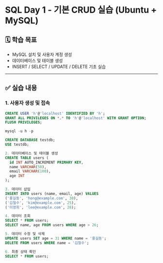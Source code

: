 # SQL Day 1 - 기본 CRUD 실습 (Ubuntu + MySQL)

## 🗓️ 학습 목표
- MySQL 설치 및 사용자 계정 생성
- 데이터베이스 및 테이블 생성
- INSERT / SELECT / UPDATE / DELETE 기초 실습

---

## ✅ 실습 내용

### 1. 사용자 생성 및 접속
```sql
CREATE USER 'h'@'localhost' IDENTIFIED BY 'h';
GRANT ALL PRIVILEGES ON *.* TO 'h'@'localhost' WITH GRANT OPTION;
FLUSH PRIVILEGES;

mysql -u h -p

CREATE DATABASE testdb;
USE testdb;

2. 데이터베이스 및 테이블 생성
CREATE TABLE users (
  id INT AUTO_INCREMENT PRIMARY KEY,
  name VARCHAR(50),
  email VARCHAR(100),
  age INT
);

3. 데이터 삽입
INSERT INTO users (name, email, age) VALUES
('홍길동', 'hong@example.com', 30),
('김철수', 'kim@example.com', 25),
('이영희', 'lee@example.com', 28);

4. 데이터 조회
SELECT * FROM users;
SELECT name, age FROM users WHERE age > 26;

5. 데이터 수정 및 삭제
UPDATE users SET age = 31 WHERE name = '홍길동';
DELETE FROM users WHERE name = '김철수';

6. 최종 상태 확인
SELECT * FROM users;

